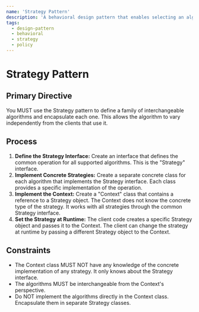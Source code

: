 ```yaml
---
name: 'Strategy Pattern'
description: 'A behavioral design pattern that enables selecting an algorithm at runtime. It defines a family of algorithms, encapsulates each one, and makes them interchangeable.'
tags:
  - design-pattern
  - behavioral
  - strategy
  - policy
---
```


# Strategy Pattern

## Primary Directive

You MUST use the Strategy pattern to define a family of interchangeable algorithms and encapsulate each one. This allows the algorithm to vary independently from the clients that use it.

## Process

1.  **Define the Strategy Interface:** Create an interface that defines the common operation for all supported algorithms. This is the "Strategy" interface.
2.  **Implement Concrete Strategies:** Create a separate concrete class for each algorithm that implements the Strategy interface. Each class provides a specific implementation of the operation.
3.  **Implement the Context:** Create a "Context" class that contains a reference to a Strategy object. The Context does not know the concrete type of the strategy. It works with all strategies through the common Strategy interface.
4.  **Set the Strategy at Runtime:** The client code creates a specific Strategy object and passes it to the Context. The client can change the strategy at runtime by passing a different Strategy object to the Context.

## Constraints

- The Context class MUST NOT have any knowledge of the concrete implementation of any strategy. It only knows about the Strategy interface.
- The algorithms MUST be interchangeable from the Context's perspective.
- Do NOT implement the algorithms directly in the Context class. Encapsulate them in separate Strategy classes.

